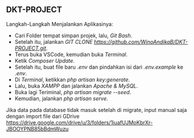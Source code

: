 
## DKT-PROJECT

Langkah-Langkah Menjalankan Aplikasinya:

- Cari Folder tempat simpan projek, lalu, *Git Bash*.
- Setelah itu, jalankan *GIT CLONE https://github.com/WinoAndikaB/DKT-PROJECT.git*.
- Terus buka VSCode, kemudian buka *Terminal*.
- Ketik *Composer Update*.
- Setelah itu, buat file baru *.env* dan pindahkan isi dari *.env.example* ke *.env*.
- Di *Terminal*, ketikkan *php artisan key:generate*.
- Lalu, buka *XAMPP* dan jalankan *Apache & MySQL*.
- Buka lagi Teriminal, *php artisan migrate --seed*.
- Kemudian, jalankan *php artisan serve*.

Jika data pada database tidak masuk setelah di migrate, input manual saja dengan import file dari GDrive
https://drive.google.com/drive/u/3/folders/1iuafUJMoKbrXr-JBOOYPNB85bBdmWuzu
